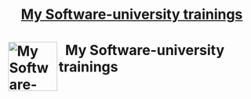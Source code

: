 # <a href="https://softuni.bg/about" rel="My Software-university trainings"><p align="center"> My Software-university trainings<p>
</a>

<h1><img src="https://raw./MilenKunchev/Soft-Uni/blob/master/inages/Software-University-Logo-blue-horizontal.png" align="left" alt="My Software-university trainings" width="100">&nbsp; My Software-university trainings<br /></h1>
